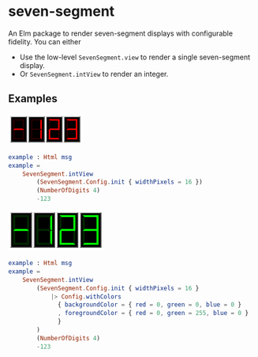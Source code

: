 # seven-segment

An Elm package to render seven-segment displays with configurable fidelity. You can either

- Use the low-level `SevenSegment.view` to render a single seven-segment display.
- Or `SevenSegment.intView` to render an integer.

## Examples

![example1](example1.png)

```elm
example : Html msg
example =
    SevenSegment.intView
        (SevenSegment.Config.init { widthPixels = 16 })
        (NumberOfDigits 4)
        -123
```

![example2](example2.png)

```elm
example : Html msg
example =
    SevenSegment.intView
        (SevenSegment.Config.init { widthPixels = 16 }
            |> Config.withColors
              { backgroundColor = { red = 0, green = 0, blue = 0 }
              , foregroundColor = { red = 0, green = 255, blue = 0 }
              }
        )
        (NumberOfDigits 4)
        -123
```
